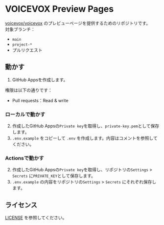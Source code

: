 # VOICEVOX Preview Pages

[voicevox/voicevox](https://github.com/voicevox/voicevox) のプレビューページを提供するためのリポジトリです。  
対象ブランチ：

- `main`
- `project-*`
- プルリクエスト

## 動かす

1. GitHub Appsを作成します。

権限は以下の通りです：

- Pull requests：Read & write

### ローカルで動かす

2. 作成したGitHub Appsの`Private key`を取得し、`private-key.pem`として保存します。
3. `.env.example` をコピーして `.env` を作成します。内容はコメントを参照してください。

### Actionsで動かす

2. 作成したGitHub Appsの`Private key`を取得し、リポジトリの`Settings` > `Secrets` に`PRIVATE_KEY`として保存します。
3. `.env.example` の内容をリポジトリの`Settings` > `Secrets` にそれぞれ保存します。

## ライセンス

[LICENSE](LICENSE) を参照してください。
